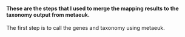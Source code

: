 #### These are the steps that I used to merge the mapping results to the taxonomy output from metaeuk.

The first step is to call the genes and taxonomy using metaeuk.

